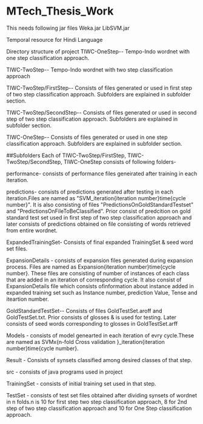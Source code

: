 # MTech_Thesis_Work

This needs following jar files
Weka.jar
LibSVM.jar


Temporal resource for Hindi Language

Directory structure of project
TIWC-OneStep-- Tempo-Indo wordnet with one step classification approach.

TIWC-TwoStep-- Tempo-Indo wordnet with two step classification approach

TIWC-TwoStep/FirstStep-- Consists of files generated or used in first step of two step classification approach. Subfolders are explained in subfolder section.

TIWC-TwoStep/SecondStep-- Consists of files generated or used in second step of two step classification approach. Subfolders are explained in subfolder section.

TIWC-OneStep-- Consists of files generated or used in one step classification approach. Subfolders are explained in subfolder section.

##Subfolders Each of TIWC-TwoStep/FirstStep, TIWC-TwoStep/SecondStep, TIWC-OneStep consists of following folders-

performance- consists of performance files geneirated after training in each iteration.

predictions- consists of predictions generated after testing in each iteration.Files are named as "SVM_iteration{iteration number}time{cycle number}". It is also consisting of files "PredictionsOnGoldStandardTestset" and "PredictionsOnFileToBeClassified". Prior consist of predcition on gold standard test set used in first step of two step classification approach and later consists of predictions obtained on file consisting of words retrieved from entire wordnet.

ExpandedTrainingSet- Consists of final expanded TrainingSet & seed word set files.

ExpansionDetails - consists of expansion files generated during expansion process. Files are named as Expansion{iteration number}time{cycle number}. These files are consisting of number of instances of each class that are added in an iteration of corresponding cycle. It also consist of ExpansionDetails file which consists ofinformation about instance added in expanded training set such as Instance number, prediction Value, Tense and iteartion number.

GoldStandardTestSet-- Consists of files GoldTestSet.aroff and GoldTestSet.txt. Prior consists of glosses & is used for testing. Later consists of seed words corresponding to glosses in GoldTestSet.arff

Models - consists of model genearted in each iteration of evry cycle.These are named as SVMx{n-fold Cross validation }_iteration{iteration number}time{cycle number}.

Result - Consists of synsets classified among desired classes of that step.

src - consists of java programs used in project

TrainingSet - consists of initial training set used in that step.

TestSet - consists of test set files obtained after dividing synsets of wordnet in n folds.n is 10 for first step two step classification approach, 8 for 2nd step of two step classification approach and 10 for One Step classification approach.
